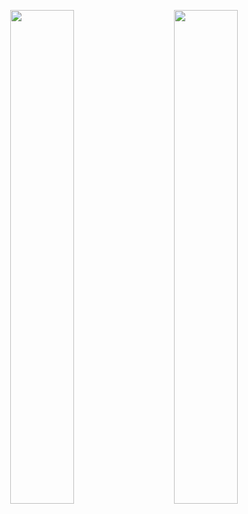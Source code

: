 <p align="center">
  <img src="https://user-images.githubusercontent.com/48720021/187582177-f8d1304b-3cb6-434f-bfc8-dad22173b006.gif" width="45%">
  &nbsp; &nbsp; &nbsp; &nbsp;
  <img src="https://user-images.githubusercontent.com/48720021/187582190-d9bea236-f4b9-425b-92f2-6d4de01c6e28.gif" width="45%">
</p>
